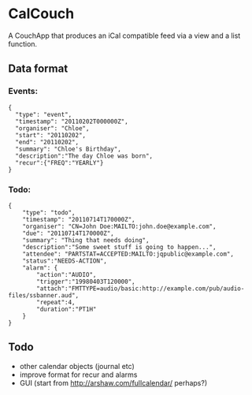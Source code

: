 CalCouch
============

A CouchApp that produces an iCal compatible feed via a view and a list function.

Data format
------------

### Events:

    {
      "type": "event",
      "timestamp": "20110202T000000Z",
      "organiser": "Chloe",
      "start": "20110202",
      "end": "20110202",
      "summary": "Chloe's Birthday",
      "description":"The day Chloe was born",
      "recur":{"FREQ":"YEARLY"}
    }

### Todo:
    {
        "type": "todo",
        "timestamp": "20110714T170000Z",
        "organiser": "CN=John Doe:MAILTO:john.doe@example.com",
        "due": "20110714T170000Z",
        "summary": "Thing that needs doing",
        "description":"Some sweet stuff is going to happen...",
        "attendee": "PARTSTAT=ACCEPTED:MAILTO:jqpublic@example.com",
        "status":"NEEDS-ACTION",
        "alarm": {
            "action":"AUDIO",
            "trigger":"19980403T120000",
            "attach":"FMTTYPE=audio/basic:http://example.com/pub/audio-files/ssbanner.aud",
            "repeat":4,
            "duration":"PT1H"
        }
    }

Todo
------------
 * other calendar objects (journal etc)
 * improve format for recur and alarms
 * GUI (start from http://arshaw.com/fullcalendar/ perhaps?)